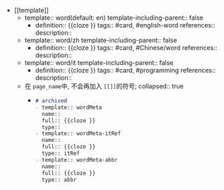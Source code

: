 - [[template]]
  - template:: word(default: en)
    template-including-parent:: false
    - definition:: {{cloze }}
      tags:: #card, #english-word
      references:: 
      description::
  - template:: word/zh
    template-including-parent:: false
    - definition:: {{cloze }}
      tags:: #card, #Chinese/word
      references:: 
      description::
  - template:: word/it
    template-including-parent:: false
    - definition:: {{cloze }}
      tags:: #card, #programming
      references:: 
      description::
  - 在 `page_name`中,  不会再加入 `[[]]`的符号;
    collapsed:: true
    - ```markdown
      # archived
      - template:: wordMeta
        name:: 
        full:: {{cloze }}
        type:: 
      - template:: wordMeta-itRef
        name:: 
        full:: {{cloze }}
        type:: itRef
      - template:: wordMeta-abbr
        name:: 
        full:: {{cloze }}
        type:: abbr
      ```